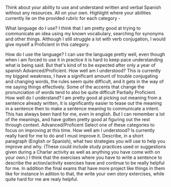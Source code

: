 Think about your ability to use and understand written and verbal Spanish without any resources. All on your own.
Highlight where your abilities currently lie on the provided rubric for each category -

What language do I use?
I think that I am pretty good at trying to communicate an idea using my known vocabulary, searching for synonyms and other things. Although I still struggle a lot with verb conjugation, I would give myself a Proficient in this category.


How do I use the language?
I can use the language pretty well, even though when i am forced to use it in practice it is hard to keep pace understanding what is being said. But that's kind of to be expected after only a year of spanish Advanced/Proficient.
How well am I understood?
This is currently my biggest weakness, I have a significant amount of trouble conjugating and changing words, the rules seem quite difficult, and it gets in the way of me saying things effectively. Some of the accents that change the pronunciation of words tend to also be quite difficult Partially Proficient.
How well do I understand?
I am pretty good at picking out meaning from a sentence already written, it is significantly easier to tease out the meaning in a sentence then to make a sentence meaning to communicate a intent. This has always been hard for me, even in english. But I can remember a lot of the meanings, and have gotten pretty good at figuring out the rest through context. Advanced/Proficent
Select one of these categories to focus on improving at this time.
How well am I understood? Is currently really hard for me to do and I must improve it.
Describe, in a short paragraph (English or Spanish), what two strategies you will use to help you improve and why. (These could include study practices used or suggestions given during a Charlar activity as well as anything you have come with on your own.)
I think that the exercises where you have to write a sentence to describe the action/activity exercises have and continue to be really helpful for me. In addition the final exams that have more project like things in them like for instance In adition to that, the write your own story extercises, while quite hard for me are realy helpful.
